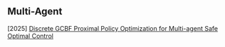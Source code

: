 ## Multi-Agent

[2025] [Discrete GCBF Proximal Policy Optimization for Multi-agent Safe Optimal Control](https://arxiv.org/abs/2502.03640)
